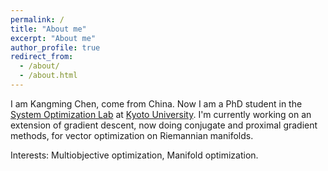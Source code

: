 ```yaml
---
permalink: /
title: "About me"
excerpt: "About me"
author_profile: true
redirect_from: 
  - /about/
  - /about.html
---
```


I am Kangming Chen, come from China. Now I am a PhD student in the [System Optimization Lab](http://www-optima.amp.i.kyoto-u.ac.jp/) at [Kyoto University](https://www.kyoto-u.ac.jp/).
I'm currently working on an extension of gradient descent, now doing conjugate and proximal gradient methods, for vector optimization on Riemannian manifolds.

Interests: Multiobjective optimization, Manifold optimization. 
